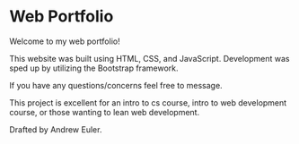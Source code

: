# Web Portfolio

Welcome to my web portfolio!

This website was built using HTML, CSS, and JavaScript. Development was sped up by utilizing the Bootstrap framework.

If you have any questions/concerns feel free to message.

This project is excellent for an intro to cs course, intro to web development course, or those wanting to lean web development.

Drafted by Andrew Euler.

